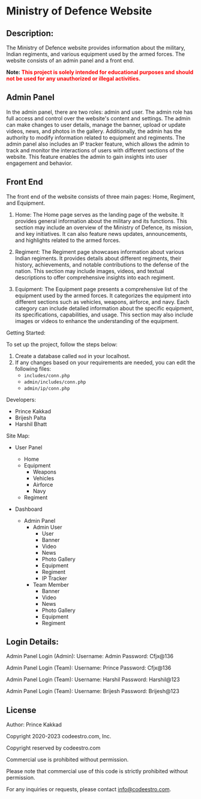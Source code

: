 # Ministry of Defence Website

## Description:

The Ministry of Defence website provides information about the military, Indian regiments, and various equipment used by the armed forces. The website consists of an admin panel and a front end.

**Note: <span style="color:red">This project is solely intended for educational purposes and should not be used for any unauthorized or illegal activities.</span>**

## Admin Panel

In the admin panel, there are two roles: admin and user. The admin role has full access and control over the website's content and settings. The admin can make changes to user details, manage the banner, upload or update videos, news, and photos in the gallery. Additionally, the admin has the authority to modify information related to equipment and regiments. The admin panel also includes an IP tracker feature, which allows the admin to track and monitor the interactions of users with different sections of the website. This feature enables the admin to gain insights into user engagement and behavior.

## Front End

The front end of the website consists of three main pages: Home, Regiment, and Equipment.

1. Home: The Home page serves as the landing page of the website. It provides general information about the military and its functions. This section may include an overview of the Ministry of Defence, its mission, and key initiatives. It can also feature news updates, announcements, and highlights related to the armed forces.

2. Regiment: The Regiment page showcases information about various Indian regiments. It provides details about different regiments, their history, achievements, and notable contributions to the defense of the nation. This section may include images, videos, and textual descriptions to offer comprehensive insights into each regiment.

3. Equipment: The Equipment page presents a comprehensive list of the equipment used by the armed forces. It categorizes the equipment into different sections such as vehicles, weapons, airforce, and navy. Each category can include detailed information about the specific equipment, its specifications, capabilities, and usage. This section may also include images or videos to enhance the understanding of the equipment.

Getting Started:

To set up the project, follow the steps below:

1. Create a database called `mod` in your localhost.
2. If any changes based on your requirements are needed, you can edit the following files:
   - `includes/conn.php`
   - `admin/includes/conn.php`
   - `admin/ip/conn.php`

Developers:

- Prince Kakkad
- Brijesh Palta
- Harshil Bhatt

Site Map:

- User Panel
  - Home
  - Equipment
    - Weapons
    - Vehicles
    - Airforce
    - Navy
  - Regiment

- Dashboard
  - Admin Panel
    - Admin User
      - User
      - Banner
      - Video
      - News
      - Photo Gallery
      - Equipment
      - Regiment
      - IP Tracker
    - Team Member
      - Banner
      - Video
      - News
      - Photo Gallery
      - Equipment
      - Regiment

## Login Details:

Admin Panel Login (Admin):
Username: Admin
Password: Cfjx@136

Admin Panel Login (Team):
Username: Prince
Password: Cfjx@136

Admin Panel Login (Team):
Username: Harshil
Password: Harshil@123

Admin Panel Login (Team):
Username: Brijesh
Password: Brijesh@123


## License 
  
  Author: Prince Kakkad 
  
  Copyright 2020-2023 codeestro.com, Inc. 
  
  Copyright reserved by codeestro.com
  
  Commercial use is prohibited without permission. 
  
  
 Please note that commercial use of this code is strictly prohibited without permission. 
  
 For any inquiries or requests, please contact [info@codeestro.com](mailto:info@codeestro.com).
